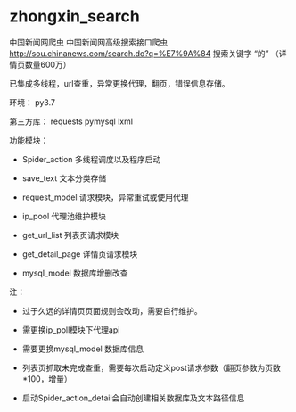 # zhongxin_search
中国新闻网爬虫
中国新闻网高级搜索接口爬虫  http://sou.chinanews.com/search.do?q=%E7%9A%84  搜索关键字 “的” （详情页数量600万）



已集成多线程，url查重，异常更换代理，翻页，错误信息存储。

环境：
  py3.7

第三方库：
  requests pymysql lxml

功能模块：
* Spider_action 多线程调度以及程序启动

* save_text 文本分类存储

* request_model 请求模块，异常重试或使用代理

* ip_pool 代理池维护模块

* get_url_list 列表页请求模块

* get_detail_page 详情页请求模块

* mysql_model 数据库增删改查


注：
* 过于久远的详情页页面规则会改动，需要自行维护。

* 需更换ip_poll模块下代理api

* 需要更换mysql_model 数据库信息

* 列表页抓取未完成查重，需要每次启动定义post请求参数（翻页参数为页数*100，增量）

* 启动Spider_action_detail会自动创建相关数据库及文本路径信息

